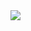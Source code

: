 <img src="https://camo.githubusercontent.com/e445830bcdfc0816246876dd7e13e554b5be2db95d060c8656bf09b45ab42658/68747470733a2f2f74663263756e74737570706f72742e303030776562686f73746170702e636f6d2f552f696d616765">
